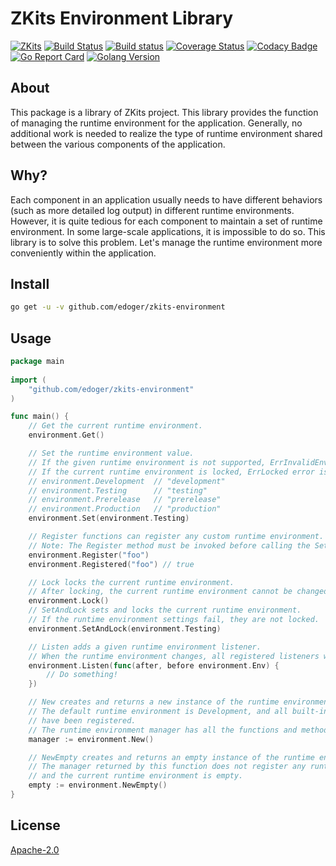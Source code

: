 # ZKits Environment Library #

[![ZKits](https://img.shields.io/badge/ZKits-Library-f3c)](https://github.com/edoger/zkits-environment)
[![Build Status](https://travis-ci.org/edoger/zkits-environment.svg?branch=master)](https://travis-ci.org/edoger/zkits-environment)
[![Build status](https://ci.appveyor.com/api/projects/status/8a6g4bthvvdpa2oo/branch/master?svg=true)](https://ci.appveyor.com/project/edoger56924/zkits-environment/branch/master)
[![Coverage Status](https://coveralls.io/repos/github/edoger/zkits-environment/badge.svg?branch=master)](https://coveralls.io/github/edoger/zkits-environment?branch=master)
[![Codacy Badge](https://api.codacy.com/project/badge/Grade/5b5f1e62d67846b3813fc77634b8dff3)](https://www.codacy.com/manual/edoger/zkits-environment?utm_source=github.com&amp;utm_medium=referral&amp;utm_content=edoger/zkits-environment&amp;utm_campaign=Badge_Grade)
[![Go Report Card](https://goreportcard.com/badge/github.com/edoger/zkits-environment)](https://goreportcard.com/report/github.com/edoger/zkits-environment)
[![Golang Version](https://img.shields.io/badge/golang-1.14+-orange)](https://github.com/edoger/zkits-environment)

## About ##

This package is a library of ZKits project. 
This library provides the function of managing the runtime environment for the application. 
Generally, no additional work is needed to realize the type of runtime environment shared 
between the various components of the application.

## Why? ##

Each component in an application usually needs to have different behaviors (such as more detailed log output) 
in different runtime environments. 
However, it is quite tedious for each component to maintain a set of runtime environment. 
In some large-scale applications, it is impossible to do so. 
This library is to solve this problem. 
Let's manage the runtime environment more conveniently within the application.

## Install ##

```sh
go get -u -v github.com/edoger/zkits-environment
```

## Usage ##

```go
package main
        
import (
    "github.com/edoger/zkits-environment"
)

func main() {
    // Get the current runtime environment.
    environment.Get() 

    // Set the runtime environment value.
    // If the given runtime environment is not supported, ErrInvalidEnv error is returned.
    // If the current runtime environment is locked, ErrLocked error is returned.
    // environment.Development  // "development"
    // environment.Testing      // "testing"
    // environment.Prerelease   // "prerelease"
    // environment.Production   // "production"
    environment.Set(environment.Testing)

    // Register functions can register any custom runtime environment.
    // Note: The Register method must be invoked before calling the Set method.
    environment.Register("foo")
    environment.Registered("foo") // true

    // Lock locks the current runtime environment.
    // After locking, the current runtime environment cannot be changed.
    environment.Lock()
    // SetAndLock sets and locks the current runtime environment.
    // If the runtime environment settings fail, they are not locked.
    environment.SetAndLock(environment.Testing)

    // Listen adds a given runtime environment listener.
    // When the runtime environment changes, all registered listeners will be executed.
    environment.Listen(func(after, before environment.Env) {
        // Do something! 
    })

    // New creates and returns a new instance of the runtime environment manager.
    // The default runtime environment is Development, and all built-in runtime environments
    // have been registered.
    // The runtime environment manager has all the functions and methods of the same name!
    manager := environment.New()

    // NewEmpty creates and returns an empty instance of the runtime environment manager.
    // The manager returned by this function does not register any runtime environment,
    // and the current runtime environment is empty.
    empty := environment.NewEmpty()
}
```

## License ##

[Apache-2.0](http://www.apache.org/licenses/LICENSE-2.0)
